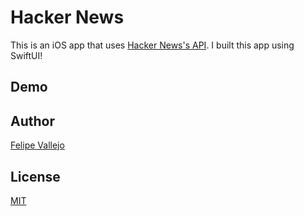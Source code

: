 # Hacker News
This is an iOS app that uses [Hacker News's API](https://github.com/HackerNews/API).
I built this app using SwiftUI!

## Demo

## Author
[Felipe Vallejo](https://www.linkedin.com/in/felipe-vallejo-200188/)
## License
[MIT](https://choosealicense.com/licenses/mit/)
